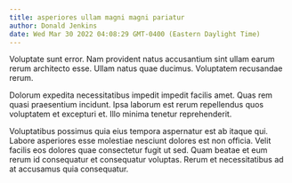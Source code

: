 ```yaml
---
title: asperiores ullam magni magni pariatur
author: Donald Jenkins
date: Wed Mar 30 2022 04:08:29 GMT-0400 (Eastern Daylight Time)
---
```

Voluptate sunt error. Nam provident natus accusantium sint ullam earum rerum architecto esse. Ullam natus quae ducimus. Voluptatem recusandae rerum.

 Dolorum expedita necessitatibus impedit impedit facilis amet. Quas rem quasi praesentium incidunt. Ipsa laborum est rerum repellendus quos voluptatem et excepturi et. Illo minima tenetur reprehenderit.

 Voluptatibus possimus quia eius tempora aspernatur est ab itaque qui. Labore asperiores esse molestiae nesciunt dolores est non officia. Velit facilis eos dolores quae consectetur fugit ut sed. Quam beatae et eum rerum id consequatur et consequatur voluptas. Rerum et necessitatibus ad at accusamus quia consequatur.